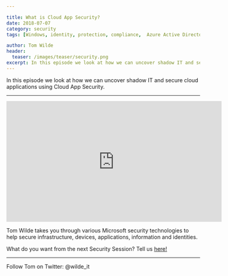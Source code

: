 ```yaml
---

title: What is Cloud App Security?
date: 2018-07-07
category: security
tags: [Windows, identity, protection, compliance,  Azure Active Directory, security, security session, cas, cloud app security, apps]

author: Tom Wilde
header:
  teaser: /images/teaser/security.png
excerpt: In this episode we look at how we can uncover shadow IT and secure cloud applications using Cloud App Security.
---
```


In this episode we look at how we can uncover shadow IT and secure cloud applications using Cloud App Security.

----------

<iframe width="560" height="315" src="https://www.youtube.com/embed/e39fhloXoyM" frameborder="0" allow="autoplay; encrypted-media" allowfullscreen></iframe>

Tom Wilde takes you through various Microsoft security technologies to help secure infrastructure, devices, applications, information and identities. 

What do you want from the next Security Session? Tell us [here!](http://aka.ms/SecuritySessionVote)

----------

Follow Tom on Twitter: @wilde_it   